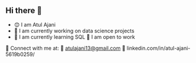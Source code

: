 ## Hi there 👋

- 😊 I am Atul Ajani 
- 📑 I am currently working on data science projects 
- 🌱 I am currently learning SQL
👐 I am open to work

🎈 Connect with me at: 
   📧 atulajani13@gmail.com
   📲 linkedin.com/in/atul-ajani-5619b0259/


<!--
**ajaniatul/ajaniatul** is a ✨ _special_ ✨ repository because its `README.md` (this file) appears on your GitHub profile.



- 🔭 I’m currently working on ...
- 🌱 I’m currently learning ...
- 👯 I’m looking to collaborate on ...
- 🤔 I’m looking for help with ...
- 💬 Ask me about ...
- 📫 How to reach me: ...
- 😄 Pronouns: ...
- ⚡ Fun fact: ...
-->
